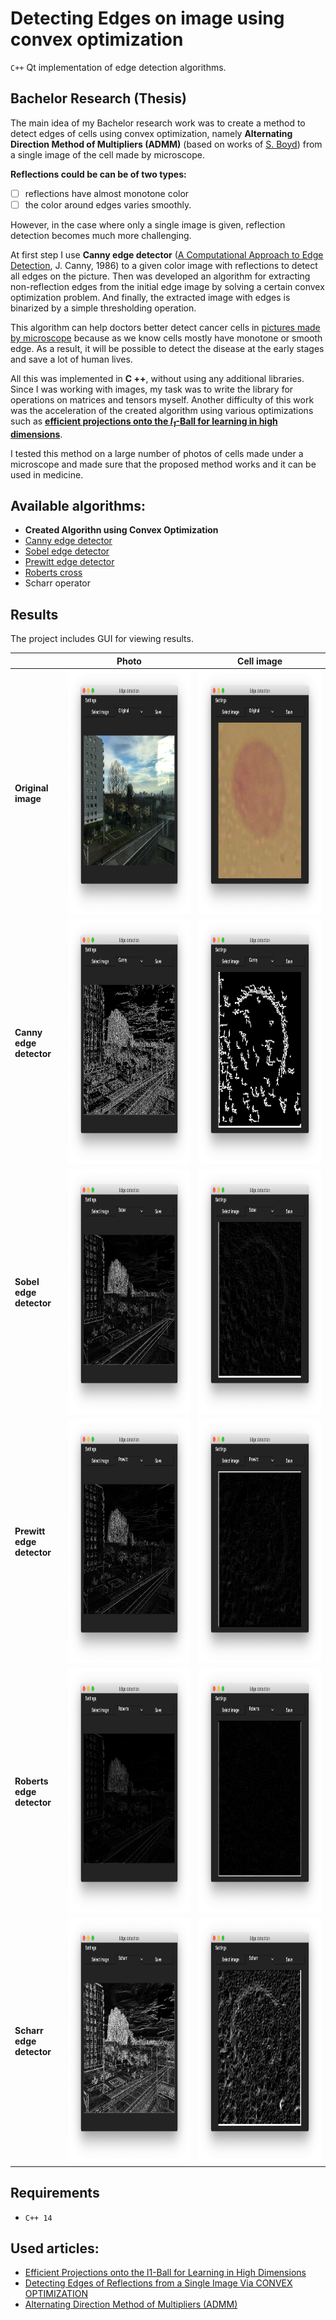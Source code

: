 # Detecting Edges on image using convex optimization

`C++` Qt implementation of edge detection algorithms.

## Bachelor Research (Thesis)

The main idea of my Bachelor research work was to create a method to detect edges of cells using convex optimization, namely **Alternating Direction Method of Multipliers (ADMM)** (based on works of [S. Boyd](https://web.stanford.edu/~boyd/)) from a single image of the cell made by microscope.

**Reflections could be can be of two types:** 
- [ ] reflections have almost monotone color
- [ ] the color around edges varies smoothly. 

However, in the case where only a single image is given, reflection detection becomes much more challenging.

At first step I use **Canny edge detector** ([A Computational Approach to Edge Detection](http://citeseerx.ist.psu.edu/viewdoc/download?doi=10.1.1.420.3300&rep=rep1&type=pdf), J. Canny, 1986) to a given color image with reflections to detect all edges on the picture. Then was developed an algorithm for extracting non-reflection edges from the initial edge image by solving a certain convex optimization problem. And finally, the extracted image with edges is binarized by a simple thresholding operation. 

This algorithm can help doctors better detect cancer cells in [pictures made by microscope](https://github.com/ElizaLo/Edge-Detecting-Of-Reflections-On-Single-Image/tree/master/Dataset%20of%20Cells) because as we know cells mostly have monotone or smooth edge. As a result, it will be possible to detect the disease at the early stages and save a lot of human lives.

All this was implemented in **C ++**, without using any additional libraries. Since I was working with images, my task was to write the library for operations on matrices and tensors myself. Another difficulty of this work was the acceleration of the created algorithm using various optimizations such as [**efficient projections onto the _l<sub>1</sub>_-Ball for learning in high dimensions**](https://stanford.edu/~jduchi/projects/DuchiShSiCh08.pdf).

I tested this method on a large number of photos of cells made under a microscope and made sure that the proposed method works and it can be used in medicine.


## **Available algorithms:**

 - **Created Algorithn using Convex Optimization**
 - [Canny edge detector](https://en.wikipedia.org/wiki/Canny_edge_detector)
 - [Sobel edge detector](https://en.wikipedia.org/wiki/Sobel_operator)
 - [Prewitt edge detector](https://en.wikipedia.org/wiki/Prewitt_operator)
 - [Roberts cross](https://en.wikipedia.org/wiki/Roberts_cross)
 - Scharr operator
 
## Results
 
The project includes GUI for viewing results.

| | Photo | Cell image|
|------------|--------------|--------------|
|**Original image**|<img src="https://github.com/ElizaLo/Detecting-Edges-on-Image-using-Convex-Optimization/blob/master/img/Original%20img%201.png" width="1106" height="391">|<img src="https://github.com/ElizaLo/Detecting-Edges-on-Image-using-Convex-Optimization/blob/master/img/Cell%20original.png" width="1106" height="391">|
|**Canny edge detector**|<img src="https://github.com/ElizaLo/Detecting-Edges-on-Image-using-Convex-Optimization/blob/master/img/Canny%20img%201.png" width="1106" height="391">|<img src="https://github.com/ElizaLo/Detecting-Edges-on-Image-using-Convex-Optimization/blob/master/img/Canny%20Cell%20.png" width="1106" height="391">|
|**Sobel edge detector**|<img src="https://github.com/ElizaLo/Detecting-Edges-on-Image-using-Convex-Optimization/blob/master/img/Sobel%20img%201.png" width="1106" height="391">|<img src="https://github.com/ElizaLo/Detecting-Edges-on-Image-using-Convex-Optimization/blob/master/img/Sobel%20Cell.png" width="1106" height="391">|
|**Prewitt edge detector**|<img src="https://github.com/ElizaLo/Detecting-Edges-on-Image-using-Convex-Optimization/blob/master/img/Prewitt%20img%201.png" width="1106" height="391">|<img src="https://github.com/ElizaLo/Detecting-Edges-on-Image-using-Convex-Optimization/blob/master/img/Prewitt%20Cell.png" width="1106" height="391">|
|**Roberts edge detector**|<img src="https://github.com/ElizaLo/Detecting-Edges-on-Image-using-Convex-Optimization/blob/master/img/Roberts%20img%201.png" width="1106" height="391">|<img src="https://github.com/ElizaLo/Detecting-Edges-on-Image-using-Convex-Optimization/blob/master/img/Roberts%20Cell.png" width="1106" height="391">|
|**Scharr edge detector**|<img src="https://github.com/ElizaLo/Detecting-Edges-on-Image-using-Convex-Optimization/blob/master/img/Scharr%20img%201.png" width="1106" height="391">|<img src="https://github.com/ElizaLo/Detecting-Edges-on-Image-using-Convex-Optimization/blob/master/img/Scharr%20Cell.png" width="1106" height="391">|

  
## Requirements  

- `C++ 14`
 
## Used articles:

 - [Efficient Projections onto the l1-Ball for Learning in High Dimensions](https://stanford.edu/~jduchi/projects/DuchiShSiCh08.pdf)
 - [Detecting Edges of Reflections from a Single Image Via CONVEX OPTIMIZATION](https://github.com/ElizaLo/Edge-detecting-of-reflections/blob/master/DETECTING%20EDGES%20OF%20REFLECTIONS%20FROM%20A%20SINGLE%20IMAGE.pdf)
 - [Alternating Direction Method of Multipliers (ADMM)](http://stanford.edu/~boyd/admm.html)
